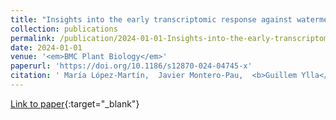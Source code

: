 ```yaml
---
title: "Insights into the early transcriptomic response against watermelon mosaic virus in melon"
collection: publications
permalink: /publication/2024-01-01-Insights-into-the-early-transcriptomic-response-against-watermelon-mosaic-virus-in-melon
date: 2024-01-01
venue: '<em>BMC Plant Biology</em>'
paperurl: 'https://doi.org/10.1186/s12870-024-04745-x'
citation: ' María López-Martín,  Javier Montero-Pau,  <b>Guillem Ylla</b>,  María Gómez-Guillamón,  Belén Picó,  Ana Pérez-de-Castro, &quot;Insights into the early transcriptomic response against watermelon mosaic virus in melon.&quot; <em>BMC Plant Biology</em>, 2024.'
---
```

[Link to paper](https://doi.org/10.1186/s12870-024-04745-x){:target="_blank"}
